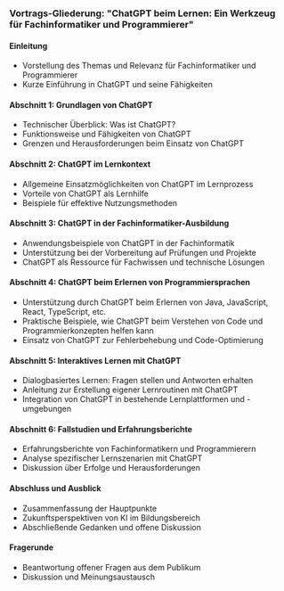 ### Vortrags-Gliederung: "ChatGPT beim Lernen: Ein Werkzeug für Fachinformatiker und Programmierer"

#### Einleitung

- Vorstellung des Themas und Relevanz für Fachinformatiker und Programmierer
- Kurze Einführung in ChatGPT und seine Fähigkeiten

#### Abschnitt 1: Grundlagen von ChatGPT

- Technischer Überblick: Was ist ChatGPT?
- Funktionsweise und Fähigkeiten von ChatGPT
- Grenzen und Herausforderungen beim Einsatz von ChatGPT

#### Abschnitt 2: ChatGPT im Lernkontext

- Allgemeine Einsatzmöglichkeiten von ChatGPT im Lernprozess
- Vorteile von ChatGPT als Lernhilfe
- Beispiele für effektive Nutzungsmethoden

#### Abschnitt 3: ChatGPT in der Fachinformatiker-Ausbildung

- Anwendungsbeispiele von ChatGPT in der Fachinformatik
- Unterstützung bei der Vorbereitung auf Prüfungen und Projekte
- ChatGPT als Ressource für Fachwissen und technische Lösungen

#### Abschnitt 4: ChatGPT beim Erlernen von Programmiersprachen

- Unterstützung durch ChatGPT beim Erlernen von Java, JavaScript, React, TypeScript, etc.
- Praktische Beispiele, wie ChatGPT beim Verstehen von Code und Programmierkonzepten helfen kann
- Einsatz von ChatGPT zur Fehlerbehebung und Code-Optimierung

#### Abschnitt 5: Interaktives Lernen mit ChatGPT

- Dialogbasiertes Lernen: Fragen stellen und Antworten erhalten
- Anleitung zur Erstellung eigener Lernroutinen mit ChatGPT
- Integration von ChatGPT in bestehende Lernplattformen und -umgebungen

#### Abschnitt 6: Fallstudien und Erfahrungsberichte

- Erfahrungsberichte von Fachinformatikern und Programmierern
- Analyse spezifischer Lernszenarien mit ChatGPT
- Diskussion über Erfolge und Herausforderungen

#### Abschluss und Ausblick

- Zusammenfassung der Hauptpunkte
- Zukunftsperspektiven von KI im Bildungsbereich
- Abschließende Gedanken und offene Diskussion

#### Fragerunde

- Beantwortung offener Fragen aus dem Publikum
- Diskussion und Meinungsaustausch